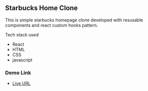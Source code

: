 ## Starbucks Home Clone

This is simple starbucks homepage clone developed with resusable components and react custom hooks pattern.

Tech stack used

- React
- HTML
- CSS
- javascript

### Demo Link

- [Live URL](https://totalitycorp-frontend.netlify.app/)
